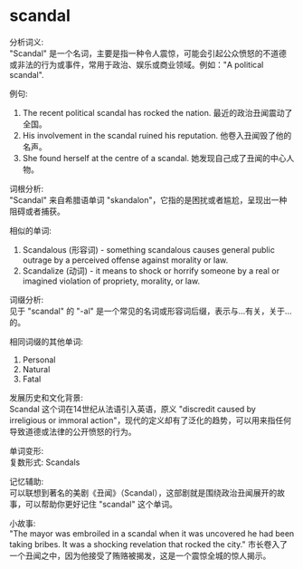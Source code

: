 # scandal

分析词义:  
"Scandal" 是一个名词，主要是指一种令人震惊，可能会引起公众愤怒的不道德或非法的行为或事件，常用于政治、娱乐或商业领域。例如："A political scandal".

  

例句:

  

1.  The recent political scandal has rocked the nation. 最近的政治丑闻震动了全国。
2.  His involvement in the scandal ruined his reputation. 他卷入丑闻毁了他的名声。
3.  She found herself at the centre of a scandal. 她发现自己成了丑闻的中心人物。

  

词根分析:  
"Scandal" 来自希腊语单词 "skandalon"，它指的是困扰或者尴尬，呈现出一种阻碍或者捕获。

  

相似的单词:

  

1.  Scandalous (形容词) - something scandalous causes general public outrage by a perceived offense against morality or law.
2.  Scandalize (动词) - it means to shock or horrify someone by a real or imagined violation of propriety, morality, or law.

  

词缀分析:  
见于 "scandal" 的 "-al" 是一个常见的名词或形容词后缀，表示与...有关，关于...的。

  

相同词缀的其他单词:

  

1.  Personal
2.  Natural
3.  Fatal

  

发展历史和文化背景:  
Scandal 这个词在14世纪从法语引入英语，原义 "discredit caused by irreligious or immoral action"，现代的定义却有了泛化的趋势，可以用来指任何导致道德或法律的公开愤怒的行为。

  

单词变形:  
复数形式: Scandals

  

记忆辅助:  
可以联想到著名的美剧《丑闻》（Scandal），这部剧就是围绕政治丑闻展开的故事，可以帮助你更好记住 "scandal" 这个单词。

  

小故事:  
"The mayor was embroiled in a scandal when it was uncovered he had been taking bribes. It was a shocking revelation that rocked the city." 市长卷入了一个丑闻之中，因为他接受了贿赂被揭发，这是一个震惊全城的惊人揭示。
